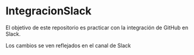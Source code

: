 # IntegracionSlack
El objetivo de este repositorio es practicar con la integración de GitHub en Slack.

Los cambios se ven reflejados en el canal de Slack
